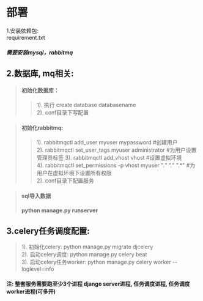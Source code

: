 # 部署
 1.安装依赖包:  
 requirement.txt

##### 需要安装mysql，rabbitmq    
  

2.数据库, mq相关:  
----
>#### 初始化数据库：  
>>1). 执行 create database databasename  
>>2). conf目录下写配置

>#### 初始化rabbitmq:  
>>1). rabbitmqctl add_user myuser mypassword #创建用户  
>>2). rabbitmqctl set_user_tags myuser administrator #为用户设置管理员标签
>>3). rabbitmqctl add_vhost vhost #设置虚拟环境  
>>4). rabbitmqctl set_permissions -p vhost myuser ".*" ".*" ".*" #为用户在虚拟环境下设置所有权限    
>>2). conf目录下配置服务

>#### sql导入数据  
>#### python manage.py runserver  

3.celery任务调度配置: 
---- 
>1). 初始化celery: python manage.py migrate djcelery   
>2). 启动celery调度: python manage.py celery beat  
>3). 启动celery任务worker: python manage.py celery worker --loglevel=info

#### 注: 整套服务需要跑至少3个进程 django server进程, 任务调度进程, 任务调度worker进程(可多开)